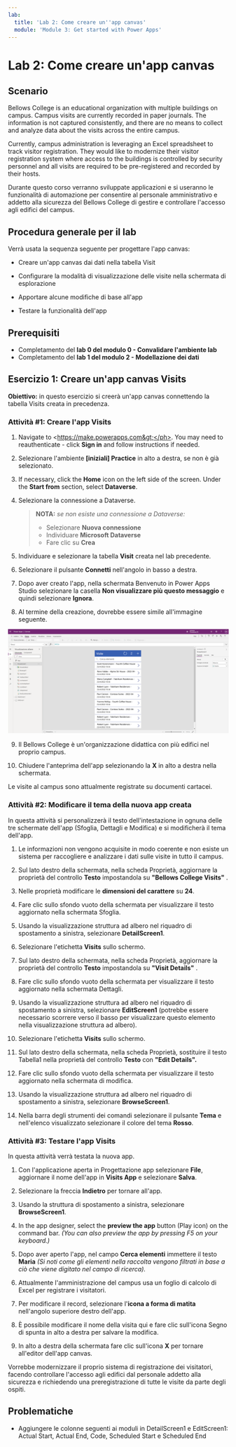 ```yaml
---
lab:
  title: 'Lab 2: Come creare un''app canvas'
  module: 'Module 3: Get started with Power Apps'
---
```


# <a name="lab-2-how-to-build-a-canvas-app"></a>Lab 2: Come creare un'app canvas

## <a name="scenario"></a>Scenario

Bellows College is an educational organization with multiple buildings on campus. Campus visits are currently recorded in paper journals. The information is not captured consistently, and there are no means to collect and analyze data about the visits across the entire campus.

Currently, campus administration is leveraging an Excel spreadsheet to track visitor registration. They would like to modernize their visitor registration system where access to the buildings is controlled by security personnel and all visits are required to be pre-registered and recorded by their hosts.

Durante questo corso verranno sviluppate applicazioni e si useranno le funzionalità di automazione per consentire al personale amministrativo e addetto alla sicurezza del Bellows College di gestire e controllare l'accesso agli edifici del campus.

## <a name="high-level-lab-steps"></a>Procedura generale per il lab

Verrà usata la sequenza seguente per progettare l'app canvas:

- Creare un'app canvas dai dati nella tabella Visit

- Configurare la modalità di visualizzazione delle visite nella schermata di esplorazione

- Apportare alcune modifiche di base all'app

- Testare la funzionalità dell'app

## <a name="prerequisites"></a>Prerequisiti

- Completamento del **lab 0 del modulo 0 - Convalidare l'ambiente lab**
- Completamento del **lab 1 del modulo 2 - Modellazione dei dati**

## <a name="exercise-1-create-visits-canvas-app"></a>Esercizio 1: Creare un'app canvas Visits

**Obiettivo:** in questo esercizio si creerà un'app canvas connettendo la tabella Visits creata in precedenza.

### <a name="task-1-create-the-visits-app"></a>Attività \#1: Creare l'app Visits

1.  Navigate to <ph id="ph1">&lt;https://make.powerapps.com&gt;</ph>. You may need to reauthenticate - click <bpt id="p1">**</bpt>Sign in<ept id="p1">**</ept> and follow instructions if needed.

2.  Selezionare l'ambiente **[iniziali] Practice** in alto a destra, se non è già selezionato.

3.  If necessary, click the <bpt id="p1">**</bpt>Home<ept id="p1">**</ept> icon on the left side of the screen. Under the <bpt id="p1">**</bpt>Start from<ept id="p1">**</ept> section, select <bpt id="p2">**</bpt>Dataverse<ept id="p2">**</ept>.

4.  Selezionare la connessione a Dataverse.

    > **NOTA:** *se non esiste una connessione a Dataverse:*
    > - Selezionare **Nuova connessione**
    > - Individuare **Microsoft Dataverse**
    > - Fare clic su **Crea**

5.  Individuare e selezionare la tabella **Visit** creata nel lab precedente.

6.  Selezionare il pulsante **Connetti** nell'angolo in basso a destra.

7.  Dopo aver creato l'app, nella schermata Benvenuto in Power Apps Studio selezionare la casella **Non visualizzare più questo messaggio** e quindi selezionare **Ignora**.

8.  Al termine della creazione, dovrebbe essere simile all'immagine seguente.

![App canvas creata dai dati Visit.](media/2-canvas-app-from-data.png)

9. Il Bellows College è un'organizzazione didattica con più edifici nel proprio campus.

10. Chiudere l'anteprima dell'app selezionando la **X** in alto a destra nella schermata.

Le visite al campus sono attualmente registrate su documenti cartacei.

### <a name="task-2-modify-and-theme-the-newly-created-app"></a>Attività \#2: Modificare il tema della nuova app creata

In questa attività si personalizzerà il testo dell'intestazione in ognuna delle tre schermate dell'app (Sfoglia, Dettagli e Modifica) e si modificherà il tema dell'app.

1.  Le informazioni non vengono acquisite in modo coerente e non esiste un sistema per raccogliere e analizzare i dati sulle visite in tutto il campus.

1.  Sul lato destro della schermata, nella scheda Proprietà, aggiornare la proprietà del controllo **Testo** impostandola su **"Bellows College Visits"** .

1. Nelle proprietà modificare le **dimensioni del carattere** su **24**.

1.  Fare clic sullo sfondo vuoto della schermata per visualizzare il testo aggiornato nella schermata Sfoglia.

1.  Usando la visualizzazione struttura ad albero nel riquadro di spostamento a sinistra, selezionare **DetailScreen1**.

1.  Selezionare l'etichetta **Visits** sullo schermo.

1.  Sul lato destro della schermata, nella scheda Proprietà, aggiornare la proprietà del controllo **Testo** impostandola su **"Visit Details"** .

1.  Fare clic sullo sfondo vuoto della schermata per visualizzare il testo aggiornato nella schermata Dettagli.

1.  Usando la visualizzazione struttura ad albero nel riquadro di spostamento a sinistra, selezionare **EditScreen1** (potrebbe essere necessario scorrere verso il basso per visualizzare questo elemento nella visualizzazione struttura ad albero).

1.  Selezionare l'etichetta **Visits** sullo schermo.

1.  Sul lato destro della schermata, nella scheda Proprietà, sostituire il testo Tabella1 nella proprietà del controllo **Testo** con **"Edit Details".**

1.  Fare clic sullo sfondo vuoto della schermata per visualizzare il testo aggiornato nella schermata di modifica.

1. Usando la visualizzazione struttura ad albero nel riquadro di spostamento a sinistra, selezionare **BrowseScreen1**.

1. Nella barra degli strumenti dei comandi selezionare il pulsante **Tema** e nell'elenco visualizzato selezionare il colore del tema **Rosso**.

### <a name="task-3-test-your-visits-app"></a>Attività \#3: Testare l'app Visits

In questa attività verrà testata la nuova app.

1.  Con l'applicazione aperta in Progettazione app selezionare **File**, aggiornare il nome dell'app in **Visits App** e selezionare **Salva**.

2.  Selezionare la freccia **Indietro** per tornare all'app.

3.  Usando la struttura di spostamento a sinistra, selezionare **BrowseScreen1**.

4.  In the app designer, select the <bpt id="p1">**</bpt>preview the app<ept id="p1">**</ept> button (Play icon) on the command bar. <bpt id="p1">*</bpt>(You can also preview the app by pressing F5 on your keyboard.)<ept id="p1">*</ept>

4.  Dopo aver aperto l'app, nel campo **Cerca elementi** immettere il testo **Maria**
     *(Si noti come gli elementi nella raccolta vengono filtrati in base a ciò che viene digitato nel campo di ricerca).*

5.  Attualmente l'amministrazione del campus usa un foglio di calcolo di Excel per registrare i visitatori.

6.  Per modificare il record, selezionare l'**icona a forma di matita** nell'angolo superiore destro dell'app.

7.  È possibile modificare il nome della visita qui e fare clic sull'icona Segno di spunta in alto a destra per salvare la modifica.

8.  In alto a destra della schermata fare clic sull'icona **X** per tornare all'editor dell'app canvas.

Vorrebbe modernizzare il proprio sistema di registrazione dei visitatori, facendo controllare l'accesso agli edifici dal personale addetto alla sicurezza e richiedendo una preregistrazione di tutte le visite da parte degli ospiti.

## <a name="challenges"></a>Problematiche

- Aggiungere le colonne seguenti ai moduli in DetailScreen1 e EditScreen1: Actual Start, Actual End, Code, Scheduled Start e Scheduled End